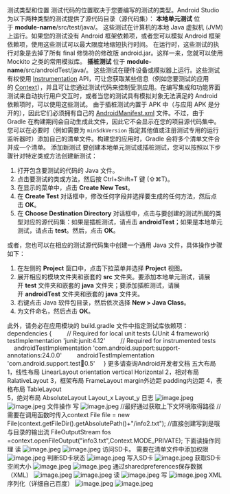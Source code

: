 测试类型和位置
测试代码的位置取决于您要编写的测试的类型。Android Studio 为以下两种类型的测试提供了源代码目录（源代码集）：
**本地单元测试**
位于 **module-name**/src/test/java/。
这些测试在计算机的本地 Java 虚拟机 (JVM) 上运行。如果您的测试没有 Android 框架依赖项，或者您可以模拟 Android 框架依赖项，使用这些测试可以最大限度地缩短执行时间。
在运行时，这些测试的执行对象是去掉了所有 final 修饰符的修改版 android.jar。这样一来，您就可以使用 Mockito 之类的常用模拟库。
**插桩测试**
位于 **module-name**/src/androidTest/java/。
这些测试在硬件设备或模拟器上运行。这些测试有权使用 [Instrumentation](https://developer.android.com/reference/android/app/Instrumentation) API，可让您获取某些信息（例如您要测试的应用的 [Context](https://developer.android.com/reference/android/content/Context)），并且可让您通过测试代码来控制受测应用。在编写集成和功能界面测试来自动执行用户交互时，或者当您的测试具有模拟对象无法满足的 Android 依赖项时，可以使用这些测试。
由于插桩测试内置于 APK 中（与应用 APK 是分开的），因此它们必须拥有自己的 [AndroidManifest.xml](https://developer.android.com/guide/topics/manifest/manifest-intro) 文件。不过，由于 Gradle 在构建期间会自动生成此文件，因此它不会显示在您的项目源代码集中。您可以在必要时（例如需要为 `minSdkVersion` 指定其他值或注册测试专用的运行监听器时）添加自己的清单文件。构建您的应用时，Gradle 会将多个清单文件合并成一个清单。
添加新测试
要创建本地单元测试或插桩测试，您可以按照以下步骤针对特定类或方法创建新测试：

1. 打开包含要测试的代码的 Java 文件。
2. 点击要测试的类或方法，然后按 Ctrl+Shift+T 键 (⇧⌘T)。
3. 在显示的菜单中，点击 **Create New Test**。
4. 在 **Create Test** 对话框中，修改任何字段并选择要生成的任何方法，然后点击 **OK**。
5. 在 **Choose Destination Directory** 对话框中，点击与要创建的测试所属的类型对应的源代码集：如果是插桩测试，请点击 **androidTest**；如果是本地单元测试，请点击 **test**。然后，点击 **OK**。

或者，您也可以在相应的测试源代码集中创建一个通用 Java 文件，具体操作步骤如下：

1. 在左侧的 **Project** 窗口中，点击下拉菜单并选择 **Project** 视图。
2. 展开相应的模块文件夹和嵌套的 **src** 文件夹。要添加本地单元测试，请展开 **test** 文件夹和嵌套的 **java** 文件夹；要添加插桩测试，请展开 **androidTest** 文件夹和嵌套的 **java** 文件夹。
3. 右键点击 Java 软件包目录，然后依次选择 **New > Java Class**。
4. 为文件命名，然后点击 **OK**。

此外，请务必在应用模块的 build.gradle 文件中指定测试库依赖项：
dependencies {
        // Required for local unit tests (JUnit 4 framework)
        testImplementation 'junit:junit:4.12'
        // Required for instrumented tests
        androidTestImplementation 'com.android.support:support-annotations:24.0.0'
        androidTestImplementation 'com.android.support.test:runner:0.5'
    }
更多请查询Android开发者文档
五大布局
1，线性布局	LinearLayout		orientation vertical Horizontal
2，相对布局	RalativeLayout
3，框架布局	FrameLayout		margin外边距	padding内边距
4，表格布局	TableLayout		
5，绝对布局	AbsoluteLayout	Layout_x	Layout_y
日志
![image.jpeg](https://cdn.nlark.com/yuque/0/2021/jpeg/21546446/1621102252199-d8238dbf-f1fb-46f4-8ecd-00cfe1e4541d.jpeg#align=left&display=inline&height=193&originHeight=193&originWidth=594&size=64067&status=done&style=none&width=594)
![image.jpeg](https://cdn.nlark.com/yuque/0/2021/jpeg/21546446/1621102281659-4e981f48-8892-424e-be96-52ec795b4458.jpeg#align=left&display=inline&height=267&originHeight=267&originWidth=603&size=182302&status=done&style=none&width=603)
文件操作
写
![image.jpeg](https://cdn.nlark.com/yuque/0/2021/jpeg/21546446/1621102278043-74503948-d378-4088-bf58-538f1579eef8.jpeg#align=left&display=inline&height=289&originHeight=289&originWidth=788&size=137358&status=done&style=none&width=788)
//最好通过获取上下文环境取得路径
//需要在调用函数时传入context
File file = new File(context.getFileDir().getAbsolutePath()+"/info2.txt");
//直接创建写到是哦与目录的输出流
FileOutputStream fos =context.openFileOutput("info3.txt",Context.MODE_PRIVATE);
下面读操作同理
读
![image.jpeg](https://cdn.nlark.com/yuque/0/2021/jpeg/21546446/1621102281206-28caa8db-03ac-4d19-9505-b82ddd2ad8bc.jpeg#align=left&display=inline&height=271&originHeight=271&originWidth=816&size=152283&status=done&style=none&width=816)
![image.jpeg](https://cdn.nlark.com/yuque/0/2021/jpeg/21546446/1621102266778-4c00530d-2a27-41ce-b247-803792b2924d.jpeg#align=left&display=inline&height=143&originHeight=143&originWidth=717&size=71399&status=done&style=none&width=717)
访问SD卡。
需要在清单文件中添加权限
![image.jpeg](https://cdn.nlark.com/yuque/0/2021/jpeg/21546446/1621102280195-c29bc828-8192-44e0-912d-33d84c3edce0.jpeg#align=left&display=inline&height=228&originHeight=228&originWidth=857&size=139336&status=done&style=none&width=857)
判断SD卡状态
![image.jpeg](https://cdn.nlark.com/yuque/0/2021/jpeg/21546446/1621102277622-10be5fbb-405b-471c-b6a0-74e3a72b3361.jpeg#align=left&display=inline&height=136&originHeight=136&originWidth=1198&size=135450&status=done&style=none&width=1198)
写入SD卡
![image.jpeg](https://cdn.nlark.com/yuque/0/2021/jpeg/21546446/1621102281524-5243f09a-4e2d-43df-ad47-9d7b0b566ab4.jpeg#align=left&display=inline&height=284&originHeight=284&originWidth=1097&size=157963&status=done&style=none&width=1097)
获取SD卡空间大小
![image.jpeg](https://cdn.nlark.com/yuque/0/2021/jpeg/21546446/1621102280301-76df8db7-3345-4ee5-920f-1bb9226cbbe0.jpeg#align=left&display=inline&height=155&originHeight=155&originWidth=729&size=137129&status=done&style=none&width=729)
![image.jpeg](https://cdn.nlark.com/yuque/0/2021/jpeg/21546446/1621102256858-295b8df4-6aad-4224-9e23-88673fff8f1a.jpeg#align=left&display=inline&height=107&originHeight=107&originWidth=216&size=21733&status=done&style=none&width=216)
通过sharedpreferences保存数据（XML）
![image.jpeg](https://cdn.nlark.com/yuque/0/2021/jpeg/21546446/1621102276193-bbe51659-c6df-49b2-909a-e9ace273c63a.jpeg#align=left&display=inline&height=269&originHeight=269&originWidth=777&size=123322&status=done&style=none&width=777)
![image.jpeg](https://cdn.nlark.com/yuque/0/2021/jpeg/21546446/1621102255294-3d2f603a-0317-4506-93bf-558698715fea.jpeg#align=left&display=inline&height=25&originHeight=25&originWidth=371&size=12170&status=done&style=none&width=371)
读
![image.jpeg](https://cdn.nlark.com/yuque/0/2021/jpeg/21546446/1621102280954-48a9ee3c-411c-4f0d-aee5-a28391285593.jpeg#align=left&display=inline&height=268&originHeight=268&originWidth=624&size=145464&status=done&style=none&width=624)
写
![image.jpeg](https://cdn.nlark.com/yuque/0/2021/jpeg/21546446/1621102277072-24c512ef-7dbf-43f0-9aae-59edeb45ecaa.jpeg#align=left&display=inline&height=243&originHeight=243&originWidth=661&size=129499&status=done&style=none&width=661)
XML序列化（详细自己百度）
![image.jpeg](https://cdn.nlark.com/yuque/0/2021/jpeg/21546446/1621102282710-8e8ecf54-31a2-4d21-8759-5579f029b6ac.jpeg#align=left&display=inline&height=399&originHeight=399&originWidth=932&size=214369&status=done&style=none&width=932)
![image.jpeg](https://cdn.nlark.com/yuque/0/2021/jpeg/21546446/1621102277579-866badfb-a915-4a49-bd6b-7af84d3f36a9.jpeg#align=left&display=inline&height=244&originHeight=244&originWidth=722&size=129298&status=done&style=none&width=722)
